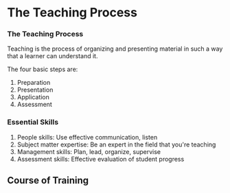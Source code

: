 # The Teaching Process

### The Teaching Process

Teaching is the process of organizing and presenting material in such a way that a learner can understand it.

The four basic steps are:

1. Preparation
2. Presentation
3. Application
4. Assessment

### Essential Skills

1. People skills: Use effective communication, listen
2. Subject matter expertise: Be an expert in the field that you're teaching
3. Management skills: Plan, lead, organize, supervise
4. Assessment skills: Effective evaluation of student progress

## Course of Training

